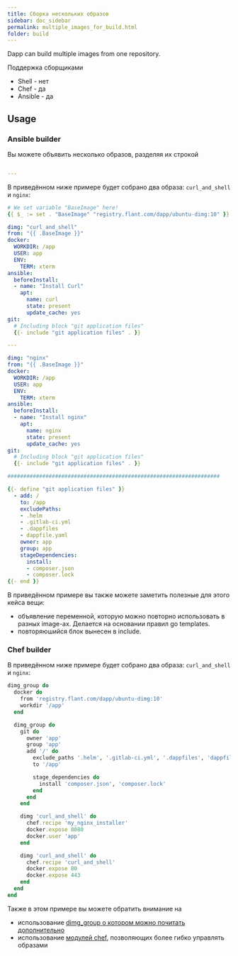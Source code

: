 ```yaml
---
title: Сборка нескольких образов
sidebar: doc_sidebar
permalink: multiple_images_for_build.html
folder: build
---
```


Dapp can build multiple images from one repository.

Поддержка сборщиками

- Shell - нет
- Chef - да
- Ansible - да

## Usage

### Ansible builder

Вы можете объявить несколько образов, разделяя их строкой

```yaml

---

```

В приведённом ниже примере будет собрано два образа: `curl_and_shell` и `nginx`:

```yaml
# We set variable "BaseImage" here!
{{ $_ := set . "BaseImage" "registry.flant.com/dapp/ubuntu-dimg:10" }}

dimg: "curl_and_shell"
from: "{{ .BaseImage }}"
docker:
  WORKDIR: /app
  USER: app
  ENV:
    TERM: xterm
ansible:
  beforeInstall:
  - name: "Install Curl"
    apt:
      name: curl
      state: present
      update_cache: yes
git:
  # Including block "git application files"
  {{- include "git application files" . }}

---

dimg: "nginx"
from: "{{ .BaseImage }}"
docker:
  WORKDIR: /app
  USER: app
  ENV:
    TERM: xterm
ansible:
  beforeInstall:
  - name: "Install nginx"
    apt:
      name: nginx
      state: present
      update_cache: yes
git:
  # Including block "git application files"
  {{- include "git application files" . }}

###################################################################

{{- define "git application files" }}
  - add: /
    to: /app
    excludePaths:
    - .helm
    - .gitlab-ci.yml
    - .dappfiles
    - dappfile.yaml
    owner: app
    group: app
    stageDependencies:
      install:
      - composer.json
      - composer.lock
{{- end }}
```

В приведённом примере вы также можете заметить полезные для этого кейса вещи:

- объявление переменной, которую можно повторно использовать в разных image-ах. Делается на основании правил go templates.
- повторяюшийся блок вынесен в include.

### Chef builder


В приведённом ниже примере будет собрано два образа: `curl_and_shell` и `nginx`:

```ruby
dimg_group do
  docker do
    from 'registry.flant.com/dapp/ubuntu-dimg:10'
    workdir '/app'
  end

  dimg_group do
    git do
      owner 'app'
      group 'app'
      add '/' do
        exclude_paths '.helm', '.gitlab-ci.yml', '.dappfiles', 'dappfile.yaml'
        to '/app'

        stage_dependencies do
          install 'composer.json', 'composer.lock'
        end
      end
    end

    dimg 'curl_and_shell' do
      chef.recipe 'my_nginx_installer'
      docker.expose 8080
      docker.user 'app'
    end

    dimg 'curl_and_shell' do
      chef.recipe 'curl_and_shell'
      docker.expose 80
      docker.expose 443
    end
  end
end
```

Также в этом примере вы можете обратить внимание на
- использование [dimg_group о котором можно почитать дополнительно](directives_images.html)
- использование [модулей chef](chef_dimod.html), позволяющих более гибко управлять образами  